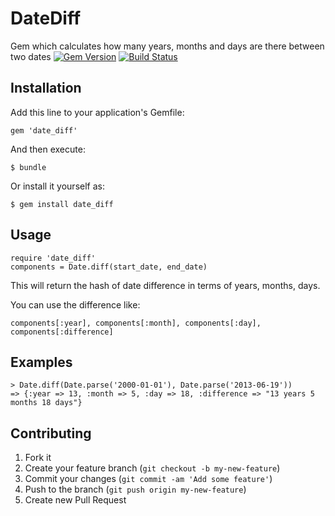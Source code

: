 # DateDiff

Gem which calculates how many years, months and days are there between two dates
[![Gem Version](https://badge.fury.io/rb/date_diff.png)](http://badge.fury.io/rb/date_diff)
[![Build Status](https://travis-ci.org/nithinstany/date_diff.png?branch=master)](https://travis-ci.org/nithinstany/date_diff)

## Installation

Add this line to your application's Gemfile:

    gem 'date_diff'

And then execute:

    $ bundle

Or install it yourself as:

    $ gem install date_diff

## Usage

    require 'date_diff'
    components = Date.diff(start_date, end_date)
  
  This will return the hash of date difference in terms of years, months, days.

  You can use the difference like:
  
    components[:year], components[:month], components[:day], components[:difference]
  
## Examples
    > Date.diff(Date.parse('2000-01-01'), Date.parse('2013-06-19'))
    => {:year => 13, :month => 5, :day => 18, :difference => "13 years 5 months 18 days"}
  
## Contributing

1. Fork it
2. Create your feature branch (`git checkout -b my-new-feature`)
3. Commit your changes (`git commit -am 'Add some feature'`)
4. Push to the branch (`git push origin my-new-feature`)
5. Create new Pull Request
